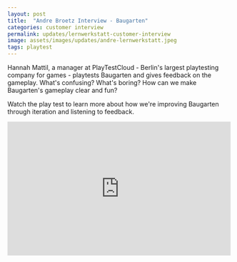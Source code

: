 ```yaml
---
layout: post
title:  "Andre Broetz Interview - Baugarten"
categories: customer interview
permalink: updates/lernwerkstatt-customer-interview
image: assets/images/updates/andre-lernwerkstatt.jpeg
tags: playtest
---
```


Hannah Mattil, a manager at PlayTestCloud - Berlin's largest playtesting company for games - playtests Baugarten and gives feedback on the gameplay. What's confusing? What's boring? How can we make Baugarten's gameplay clear and fun? 

Watch the play test to learn more about how we're improving Baugarten through iteration and listening to feedback.

<iframe width="500" height="300" src="https://www.youtube.com/embed/X5riJDo2WQ4" title="YouTube video player" frameborder="0" allow="accelerometer; autoplay; clipboard-write; encrypted-media; gyroscope; picture-in-picture" allowfullscreen></iframe>

<br>
<br>
